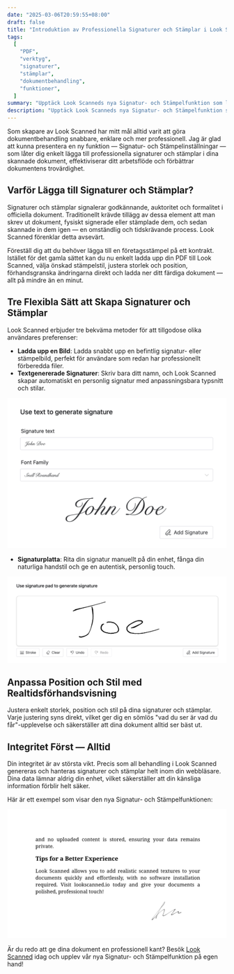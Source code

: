 ```yaml
---
date: "2025-03-06T20:59:55+08:00"
draft: false
title: "Introduktion av Professionella Signaturer och Stämplar i Look Scanned"
tags:
  [
    "PDF",
    "verktyg",
    "signaturer",
    "stämplar",
    "dokumentbehandling",
    "funktioner",
  ]
summary: "Upptäck Look Scanneds nya Signatur- och Stämpelfunktion som låter dig lägga till professionella signaturer och stämplar direkt i din webbläsare. Lär dig om flera metoder för att skapa signaturer, anpassningsalternativ och integritetsfokuserad behandling."
description: "Upptäck Look Scanneds nya Signatur- och Stämpelfunktion som låter dig lägga till professionella signaturer och stämplar direkt i din webbläsare. Lär dig om flera metoder för att skapa signaturer, anpassningsalternativ och integritetsfokuserad behandling."
---
```


Som skapare av Look Scanned har mitt mål alltid varit att göra dokumentbehandling snabbare, enklare och mer professionell. Jag är glad att kunna presentera en ny funktion — Signatur- och Stämpelinställningar — som låter dig enkelt lägga till professionella signaturer och stämplar i dina skannade dokument, effektiviserar ditt arbetsflöde och förbättrar dokumentens trovärdighet.

## Varför Lägga till Signaturer och Stämplar?

Signaturer och stämplar signalerar godkännande, auktoritet och formalitet i officiella dokument. Traditionellt krävde tillägg av dessa element att man skrev ut dokument, fysiskt signerade eller stämplade dem, och sedan skannade in dem igen — en omständlig och tidskrävande process. Look Scanned förenklar detta avsevärt.

Föreställ dig att du behöver lägga till en företagsstämpel på ett kontrakt. Istället för det gamla sättet kan du nu enkelt ladda upp din PDF till Look Scanned, välja önskad stämpelstil, justera storlek och position, förhandsgranska ändringarna direkt och ladda ner ditt färdiga dokument — allt på mindre än en minut.

## Tre Flexibla Sätt att Skapa Signaturer och Stämplar

Look Scanned erbjuder tre bekväma metoder för att tillgodose olika användares preferenser:

- **Ladda upp en Bild**: Ladda snabbt upp en befintlig signatur- eller stämpelbild, perfekt för användare som redan har professionellt förberedda filer.
- **Textgenererade Signaturer**: Skriv bara ditt namn, och Look Scanned skapar automatiskt en personlig signatur med anpassningsbara typsnitt och stilar.

![Exempel på textgenererad signatur](./use-text-to-generate-signature-example.webp)

- **Signaturplatta**: Rita din signatur manuellt på din enhet, fånga din naturliga handstil och ge en autentisk, personlig touch.

![Exempel på signaturplatta](./use-signature-pad-to-generate-signature-example.webp)

## Anpassa Position och Stil med Realtidsförhandsvisning

Justera enkelt storlek, position och stil på dina signaturer och stämplar. Varje justering syns direkt, vilket ger dig en sömlös "vad du ser är vad du får"-upplevelse och säkerställer att dina dokument alltid ser bäst ut.

## Integritet Först — Alltid

Din integritet är av största vikt. Precis som all behandling i Look Scanned genereras och hanteras signaturer och stämplar helt inom din webbläsare. Dina data lämnar aldrig din enhet, vilket säkerställer att din känsliga information förblir helt säker.

Här är ett exempel som visar den nya Signatur- och Stämpelfunktionen:

![Exempel på signatur och stämpel](./signature-and-stamp-example.webp)

Är du redo att ge dina dokument en professionell kant? Besök [Look Scanned](https://lookscanned.io) idag och upplev vår nya Signatur- och Stämpelfunktion på egen hand!
